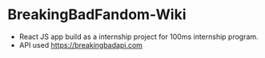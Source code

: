 # BreakingBadFandom-Wiki
- React JS app build as a internship project for 100ms internship program.
- API used https://breakingbadapi.com 
